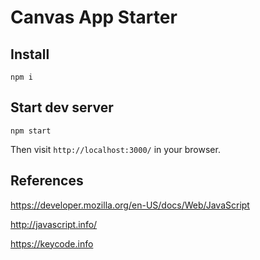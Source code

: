 # Canvas App Starter

## Install

    npm i

## Start dev server

    npm start

Then visit `http://localhost:3000/` in your browser.

## References

https://developer.mozilla.org/en-US/docs/Web/JavaScript

http://javascript.info/

https://keycode.info
